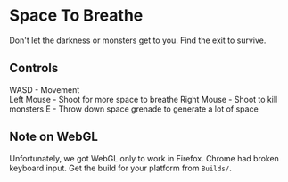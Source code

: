# Space To Breathe

Don't let the darkness or monsters get to you. Find the exit to survive.

## Controls  
WASD - Movement  
Left Mouse - Shoot for more space to breathe
Right Mouse - Shoot to kill monsters 
E - Throw down space grenade to generate a lot of space  

## Note on WebGL
Unfortunately, we got WebGL only to work in Firefox. Chrome had broken keyboard input. Get the build for your platform from `Builds/`.
